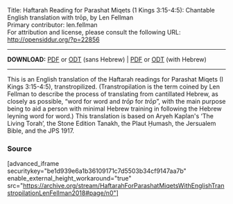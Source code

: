 <html>
<head></head>
<body>
Title: Haftarah Reading for Parashat Miqets (1 Kings 3:15-4:5): Chantable English translation with trōp, by Len Fellman<br />
Primary contributor: len.fellman<br />
For attribution and license, please consult the following URL: <a href="http://opensiddur.org/?p=22856">http://opensiddur.org/?p=22856</a>
<p />
<hr />

<style type="text/css" media="all">.printfriendly {display: none!important;}</style>

<strong>DOWNLOAD:</strong> <a href="https://archive.org/download/HaftarahForParashatMiqetsWithEnglishTranstropilationLenFellman2018/ParashatMiqetsHaftarahReadingiKings3v15-4v5InEnglishTranstropilationlenFellman2018-EnglishOnly.pdf">PDF</a> or <a href="https://archive.org/download/HaftarahForParashatMiqetsWithEnglishTranstropilationLenFellman2018/ParashatMiqetsHaftarahReadingiKings3v15-4v5InEnglishTranstropilationlenFellman2018-EnglishOnly.odt">ODT</a> (sans Hebrew) | <a href="https://archive.org/download/HaftarahForParashatMiqetsWithEnglishTranstropilationLenFellman2018/Parashat%20Miqets%20Haftarah%20Reading%20%28I%20Kings%203v15-4v5%29%20in%20English%20transtropilation%20%28Len%20Fellman%202018%29.pdf">PDF</a> or <a href="https://archive.org/download/HaftarahForParashatMiqetsWithEnglishTranstropilationLenFellman2018/Parashat%20Miqets%20Haftarah%20Reading%20%28I%20Kings%203v15-4v5%29%20in%20English%20transtropilation%20%28Len%20Fellman%202018%29.odt">ODT</a> (with Hebrew)


<hr />

This is an English translation of the Haftarah readings for Parashat Miqets (I Kings 3:15-4:5), transtropilized. (Transtropilation is the term coined by Len Fellman to describe the process of translating from cantillated Hebrew, as closely as possible, “word for word and <em>trōp</em> for <em>trōp</em>”, with the main purpose being to aid a person with minimal Hebrew training in following the Hebrew leyning word for word.) This translation is based on Aryeh Kaplan's ‘The Living Torah’, the Stone Edition Tanakh, the Plaut Ḥumash, the Jersualem Bible, and the JPS 1917.

<h3>Source</h3>

[advanced_iframe securitykey="be1d939e6a1b36109171c7d5503b34cf9147aa7b" enable_external_height_workaround="true" src="https://archive.org/stream/HaftarahForParashatMiqetsWithEnglishTranstropilationLenFellman2018#page/n0"]


</body>
</html>